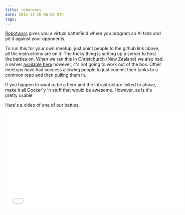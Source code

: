 ```yaml
---
title: robotwars
date: 2014-11-26 06:05 UTC
tags:
---
```


[Robotwars](https://github.com/ruby-meetup-resources/robotwars) gives you a virtual battlefield where you program an AI tank and pit it against your opponents.

To run this for your own meetup, just point people to the github link above, all the instructions are on it.  The tricky thing is setting up a server
to host the battles on.  When we ran this in Christchurch (New Zealand) we also had a server [available here](https://github.com/danielfone/chchruby-robotwars-server)
however, it's not going to work out of the box.  Other meetups have had success allowing people to just commit their tanks to a common repo and then pulling them in.

If you happen to want to be a hero and the infrastructure linked to above, make it all Docker'y 'n stuff that would be awesome.  However, as is it's pretty usable

Here's a video of one of our battles.

<iframe width="560" height="315" src="//www.youtube.com/embed/GceXQZiKQig" frameborder="0" allowfullscreen></iframe>
